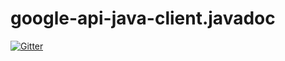 # google-api-java-client.javadoc

[![Gitter](https://badges.gitter.im/Join%20Chat.svg)](https://gitter.im/t9nf/google-api-java-client.javadoc?utm_source=badge&utm_medium=badge&utm_campaign=pr-badge&utm_content=badge)